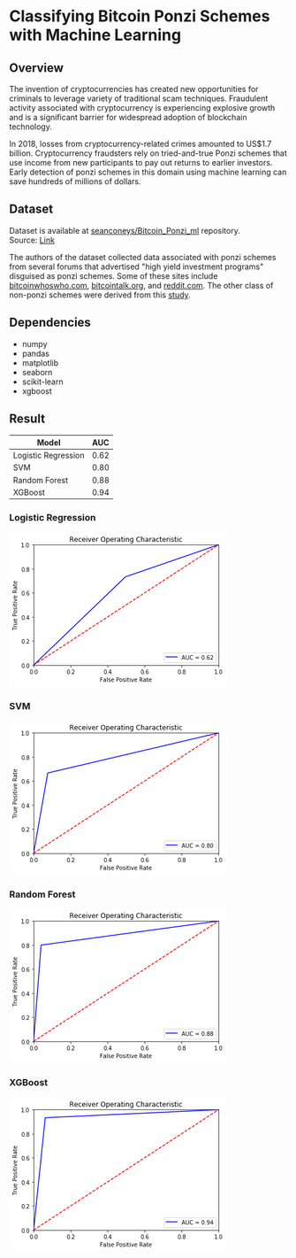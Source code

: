 # Classifying Bitcoin Ponzi Schemes with Machine Learning

## Overview
The invention of cryptocurrencies has created new opportunities for criminals to leverage variety of traditional scam techniques. Fraudulent activity associated with cryptocurrency is experiencing explosive growth and is a significant barrier for widespread adoption of blockchain technology.

In 2018, losses from cryptocurrency-related crimes amounted to US$1.7 billion. Cryptocurrency fraudsters rely on tried-and-true Ponzi schemes that use income from new participants to pay out returns to earlier investors. Early detection of ponzi schemes in this domain using machine learning can save hundreds of millions of dollars.

## Dataset
Dataset is available at [seanconeys/Bitcoin_Ponzi_ml](https://github.com/seanconeys/Bitcoin_Ponzi_ml/) repository.<br>
Source: [Link](https://raw.githubusercontent.com/seanconeys/Bitcoin_Ponzi_ml/master/datasets/final_aggregated_dataset.csv)

The authors of the dataset collected data associated with ponzi schemes from several forums that advertised "high yield investment programs" disguised as ponzi schemes. Some of these sites include [bitcoinwhoswho.com](https://bitcoinwhoswho.com), [bitcointalk.org](https://bitcointalk.org), and [reddit.com](https://reddit.com). The other class of non-ponzi schemes were derived from this [study](https://arxiv.org/pdf/1803.00646.pdf).

## Dependencies
* numpy
* pandas
* matplotlib
* seaborn
* scikit-learn
* xgboost

## Result
|Model   |AUC   |
|---|---|
|Logistic Regression   |0.62   |
|SVM   |0.80   |
|Random Forest   |0.88   |
|XGBoost   |0.94   |

### Logistic Regression
![Logistic Regression](https://raw.githubusercontent.com/prabodhw96/Bitcoin-Ponzi/master/images/lr_auc.png)

### SVM
![SVM](https://raw.githubusercontent.com/prabodhw96/Bitcoin-Ponzi/master/images/svm_auc.png)

### Random Forest
![Random Forest](https://raw.githubusercontent.com/prabodhw96/Bitcoin-Ponzi/master/images/rf_auc.png)

### XGBoost
![XGBoost](https://raw.githubusercontent.com/prabodhw96/Bitcoin-Ponzi/master/images/xgb_auc.png)